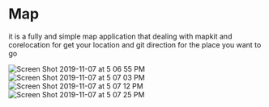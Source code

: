 # Map
it is a fully and simple map application that dealing with mapkit and corelocation for get your location and git direction for the place you want to go 

![Screen Shot 2019-11-07 at 5 06 55 PM](https://user-images.githubusercontent.com/53972048/68400963-9a56a500-0181-11ea-858c-7ec677d436b6.png)
![Screen Shot 2019-11-07 at 5 07 03 PM](https://user-images.githubusercontent.com/53972048/68400964-9a56a500-0181-11ea-93b3-c7be962b932f.png)
![Screen Shot 2019-11-07 at 5 07 12 PM](https://user-images.githubusercontent.com/53972048/68400967-9a56a500-0181-11ea-96e1-da5a8985957a.png)
![Screen Shot 2019-11-07 at 5 07 25 PM](https://user-images.githubusercontent.com/53972048/68400970-9aef3b80-0181-11ea-9c1c-751ed9bc2658.png)
